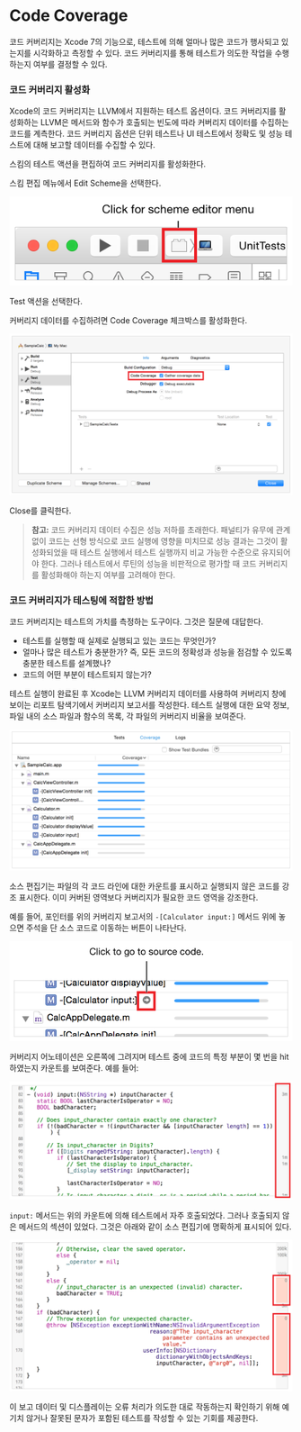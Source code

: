 # Code Coverage

코드 커버리지는 Xcode 7의 기능으로, 테스트에 의해 얼마나 많은 코드가 행사되고 있는지를 시각화하고 측정할 수 있다. 코드 커버리지를 통해 테스트가 의도한 작업을 수행하는지 여부를 결정할 수 있다.

### 코드 커버리지 활성화

Xcode의 코드 커버리지는 LLVM에서 지원하는 테스트 옵션이다. 코드 커버리지를 활성화하는 LLVM은 메서드와 함수가 호출되는 빈도에 따라 커버리지 데이터를 수집하는 코드를 계측한다. 코드 커버리지 옵션은 단위 테스트나 UI 테스트에서 정확도 및 성능 테스트에 대해 보고할 데이터를 수집할 수 있다.

스킴의 테스트 액션을 편집하여 코드 커버리지를 활성화한다.

스킴 편집 메뉴에서 Edit Scheme을 선택한다.

![](../../.gitbook/assets/twx-codecov-1_2x.png)

Test 액션을 선택한다.

커버리지 데이터를 수집하려면 Code Coverage 체크박스를 활성화한다.

![](../../.gitbook/assets/twx-codecov-3_2x.png)

Close를 클릭한다.

> **참고:** 코드 커버리지 데이터 수집은 성능 저하를 초래한다. 패널티가 유무에 관계없이 코드는 선형 방식으로 코드 실행에 영향을 미치므로 성능 결과는 그것이 활성화되었을 때 테스트 실행에서 테스트 실행까지 비교 가능한 수준으로 유지되어야 한다. 그러나 테스트에서 루틴의 성능을 비판적으로 평가할 때 코드 커버리지를 활성화해야 하는지 여부를 고려해야 한다.

### 코드 커버리지가 테스팅에 적합한 방법

코드 커버리지는 테스트의 가치를 측정하는 도구이다. 그것은 질문에 대답한다.

* 테스트를 실행할 때 실제로 실행되고 있는 코드는 무엇인가?
* 얼마나 많은 테스트가 충분한가? 즉, 모든 코드의 정확성과 성능을 점검할 수 있도록 충분한 테스트를 설계했나?
* 코드의 어떤 부분이 테스트되지 않는가?

테스트 실행이 완료된 후 Xcode는 LLVM 커버리지 데이터를 사용하여 커버리지 창에 보이는 리포트 탐색기에서 커버리지 보고서를 작성한다. 테스트 실행에 대한 요약 정보, 파일 내의 소스 파일과 함수의 목록, 각 파일의 커버리지 비율을 보여준다.

![](../../.gitbook/assets/twx-codedov-4_2x.png)

소스 편집기는 파일의 각 코드 라인에 대한 카운트를 표시하고 실행되지 않은 코드를 강조 표시한다. 이미 커버된 영역보다 커버리지가 필요한 코드 영역을 강조한다.

예를 들어, 포인터를 위의 커버리지 보고서의 `-[Calculator input:]` 메서드 위에 놓으면 주석을 단 소스 코드로 이동하는 버튼이 나타난다.

![](../../.gitbook/assets/twx-codedov-5_2x.png)

커버리지 어노테이션은 오른쪽에 그려지며 테스트 중에 코드의 특정 부분이 몇 번을 hit 하였는지 카운트를 보여준다. 예를 들어:

![](../../.gitbook/assets/twx-codedov-6_2x.png)

`input:` 메서드는 위의 카운트에 의해 테스트에서 자주 호출되었다. 그러나 호출되지 않은 메서드의 섹션이 있었다. 그것은 아래와 같이 소스 편집기에 명확하게 표시되어 있다.

![](../../.gitbook/assets/twx-codedov-7_2x.png)

이 보고 데이터 및 디스플레이는 오류 처리가 의도한 대로 작동하는지 확인하기 위해 예기치 않거나 잘못된 문자가 포함된 테스트를 작성할 수 있는 기회를 제공한다.



